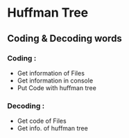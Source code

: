 # Huffman Tree

## Coding & Decoding words

### Coding :

* Get information of Files
* Get information in console
* Put Code with huffman tree

### Decoding :

* Get code of Files
* Get info. of huffman tree
